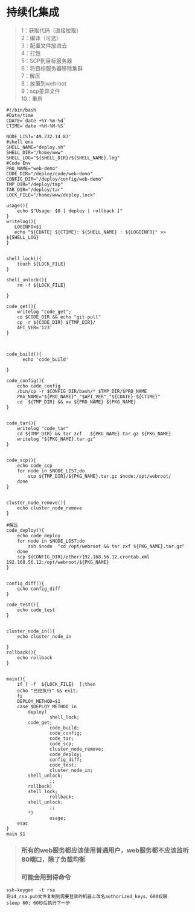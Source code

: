 # 持续化集成
> 1：获取代码（直接拉取）  
> 2：编译（可选）  
> 3：配置文件放进去  
> 4：打包  
> 5：SCP到目标服务器  
> 6：将目标服务器移除集群  
> 7：解压  
> 8：放置到webroot  
> 9：scp差异文件  
> 10：重启  	



	#!/bin/bash
	#Data/time
	CDATE=`date +%Y-%m-%d`
	CTIME=`date +%H-%M-%S`
	
	NODE_LIST='49.232.14.83'
	#shell env
	SHELL_NAME="deploy.sh"
	SHELL_DIR="/home/www"
	SHELL_LOG="${SHELL_DIR}/${SHELL_NAME}.log"
	#Code Env
	PRO_NAME="web-demo"
	CODE_DIR="/deploy/code/web-demo"
	CONFIG_DIR="/deploy/config/web-demo"
	TMP_DIR="/deploy/tmp"
	TAR_DIR="/deploy/tar"
	LOCK_FILE="/home/www/deploy.lock"
	
	usage(){
		echo $"Usage: $0 [ deploy | rollback ]"
	}
	writelog(){
	   LOGINFO=$1
	   echo "${CDATE} ${CTIME}: ${SHELL_NAME} : ${LOGOINFO}" >> ${SHELL_LOG}
	}
	
	
	shell_lock(){
		touch ${LOCK_FILE}
	}
	
	shell_unlock(){
		rm -f ${LOCK_FILE}
	
	}
	
	code_get(){
		writelog "code_get";
		cd $CODE_DIR && echo "git pull"
		cp -r ${CODE_DIR} ${TMP_DIR}/
		API_VER='123'
	}
	
	
	
	code_build(){
		  echo 'code_build'
	
	}
	
	code_config(){
		echo code_config
		/bin/cp -r $CONFIG_DIR/bash/* $TMP_DIR/$PRO_NAME
		PKG_NAME="${PRO_NAME}"_"$API_VER"_"${CDATE}-${CTIME}"
		cd  ${TMP_DIR} && mv ${PRO_NAME} ${PKG_NAME}
	}
	
	
	code_tar(){
		writelog "code_tar"
		cd ${TMP_DIR} && tar zcf   ${PKG_NAME}.tar.gz ${PKG_NAME} 
		writelog "${PKG_NAME}.tar.gz"
	}
	
	
	code_scp(){
		echo code_scp
		for node in $NODE_LIST;do
			scp ${TMP_DIR}/${PKG_NAME}.tar.gz $node:/opt/webroot/
		done
	}
	
	
	cluster_node_remove(){
		echo cluster_node_remove
	}
	
	#解压
	code_deploy(){
		echo code_deploy
		for node in $NODE_LOST;do 
			ssh $node  "cd /opt/webroot && tar zxf ${PKG_NAME}.tar.gz"
		done	
		scp ${CONFIG_DIR}/other/192.168.56.12.crontab.xml 192.168.56.12:/opt/webroot/${PKG_NAME}
	}
	
	
	config_diff(){
		echo config_diff
	}
	
	code_test(){
		echo code_test
	}
	
	
	cluster_node_in(){
		echo cluster_node_in
	
	}
	rollback(){
		echo rollback
	}
	
	
	main(){
	    if [ -f  ${LOCK_FILE}  ];then
		echo "已经执行" && exit;
	    fi
	    DEPLOY_METHOD=$1
	    case $DEPLOY_METHOD in
	        deploy)
	                shell_lock;
			code_get;
	                code_build;
	                code_config;
	                code_tar;
	                code_scp;
	                cluster_node_remove;
	                code_deploy;
	                config_diff;
	                code_test;
	                cluster_node_in;
			shell_unlock;
	                ;;
	        rollback)
			shell_lock;
	                rollback;
			shell_unlock;
	                ;;
	        *)
	                usage;
	    esac
	}
	main $1

> ### 所有的web服务都应该使用普通用户，web服务都不应该监听80端口，除了负载均衡 
> ### 可能会用到得命令

	ssh-keygen  -t rsa
	将id_rsa.pub文件复制到需要登录的机器上改名authorized_keys，600权限
	sleep 60; 60秒后执行下一步


